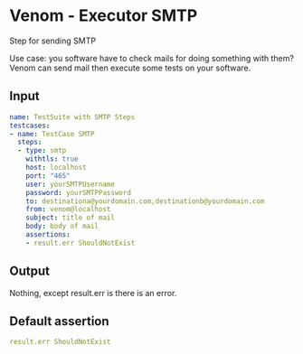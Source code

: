 # Venom - Executor SMTP

Step for sending SMTP

Use case: you software have to check mails for doing something with them?
Venom can send mail then execute some tests on your software.

## Input

```yaml
name: TestSuite with SMTP Steps
testcases:
- name: TestCase SMTP
  steps:
  - type: smtp
    withtls: true
    host: localhost
    port: "465"
    user: yourSMTPUsername
    password: yourSMTPPassword
    to: destinationa@yourdomain.com,destinationb@yourdomain.com
    from: venom@localhost
    subject: title of mail
    body: body of mail
    assertions:
    - result.err ShouldNotExist
```

## Output

Nothing, except result.err is there is an error.

## Default assertion

```yaml
result.err ShouldNotExist
```
